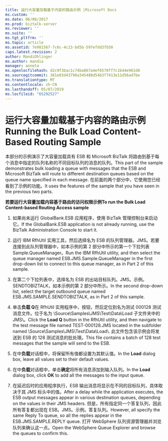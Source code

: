 ```yaml
---
title: 运行大容量加载基于内容的路由示例 |Microsoft Docs
ms.custom: ''
ms.date: 06/08/2017
ms.prod: biztalk-server
ms.reviewer: ''
ms.suite: ''
ms.tgt_pltfrm: ''
ms.topic: article
ms.assetid: 7e981567-7c6c-4c13-bd5b-597efdd3fb50
caps.latest.revision: 2
author: MandiOhlinger
ms.author: mandia
manager: anneta
ms.openlocfilehash: d2c9f3bac1c74ba867a4ef6570ff7c1b44e961d8
ms.sourcegitcommit: 381e83d43796a345488d54b3f7413e11d56ad7be
ms.translationtype: MT
ms.contentlocale: zh-CN
ms.lasthandoff: 05/07/2019
ms.locfileid: "65292527"
---
```

# <a name="running-the-bulk-load-content-based-routing-sample"></a><span data-ttu-id="13432-102">运行大容量加载基于内容的路由示例</span><span class="sxs-lookup"><span data-stu-id="13432-102">Running the Bulk Load Content-Based Routing Sample</span></span>
<span data-ttu-id="13432-103">本部分的示例演示了大容量加载具有 ESB 和 Microsoft BizTalk 将路由到基于每个消息中指定的队列名称的不同目标队列的消息的队列。</span><span class="sxs-lookup"><span data-stu-id="13432-103">This part of the sample demonstrates bulk loading a queue with messages that the ESB and Microsoft BizTalk will route to different destination queues based on the queue name specified in each message.</span></span> <span data-ttu-id="13432-104">在前面的两个部分中，它使用您已经看到了示例的功能。</span><span class="sxs-lookup"><span data-stu-id="13432-104">It uses the features of the sample that you have seen in the previous two parts.</span></span>  
  
 <span data-ttu-id="13432-105">**若要运行大容量加载内容基于路由的访问权限示例**</span><span class="sxs-lookup"><span data-stu-id="13432-105">**To run the Bulk Load Content-based Routing Access sample**</span></span>  
  
1.  <span data-ttu-id="13432-106">如果尚未运行 GlobalBank.ESB 应用程序，使用 BizTalk 管理控制台来启动它。</span><span class="sxs-lookup"><span data-stu-id="13432-106">If the GlobalBank.ESB application is not already running, use the BizTalk Administration Console to start it.</span></span>  
  
2.  <span data-ttu-id="13432-107">运行 IBM RfhUtil 实用工具，然后选择名为 ESB 的队列管理器。JMS。若要连接到此队列管理器中，如本示例的第 2 部分中所示的第一个下拉列表 Sample.QueueManager。</span><span class="sxs-lookup"><span data-stu-id="13432-107">Run the IBM RfhUtil utility, and then select the queue manager named ESB.JMS.Sample.QueueManager in the first drop-down list to connect to this queue manager, as in Part 2 of this sample.</span></span>  
  
3.  <span data-ttu-id="13432-108">在第二个下拉列表中，选择名为 ESB 的出站目标队列。JMS。示例。SENDTOBIZTALK，如本示例的第 2 部分中所示。</span><span class="sxs-lookup"><span data-stu-id="13432-108">In the second drop-down list, select the target outbound queue named ESB.JMS.SAMPLE.SENDTOBIZTALK, as in Part 2 of this sample.</span></span>  
  
4.  <span data-ttu-id="13432-109">单击**负载 Q**在 RfhUtil 实用程序中，按钮，然后定位到名为测试 000128 测试消息文件。位于名为 \Source\Samples\JMS\Test\Data\Load 子文件夹中的 JMS\\。</span><span class="sxs-lookup"><span data-stu-id="13432-109">Click the **Load Q** button in the RfhUtil utility, and then navigate to the test message file named TEST-000128.JMS located in the subfolder named \Source\Samples\JMS\Test\Data\Load\\.</span></span> <span data-ttu-id="13432-110">此文件包含该示例会将发送到 ESB 的 128 测试消息的批处理。</span><span class="sxs-lookup"><span data-stu-id="13432-110">This file contains a batch of 128 test messages that the sample will send to the ESB.</span></span>  
  
5.  <span data-ttu-id="13432-111">在中**负载**对话框中，将保留所有值都设置为其默认值。</span><span class="sxs-lookup"><span data-stu-id="13432-111">In the **Load** dialog box, leave all values set to their default values.</span></span>  
  
6.  <span data-ttu-id="13432-112">在中**负载**对话框中，单击**确定**将所有消息添加到输入队列。</span><span class="sxs-lookup"><span data-stu-id="13432-112">In the **Load** dialog box, click **OK** to add all the messages to the input queue.</span></span>  
  
7.  <span data-ttu-id="13432-113">在延迟后时的应用程序执行，ESB 输出消息将显示在不同的目标队列，具体取决于其 JMS 标头中的值。</span><span class="sxs-lookup"><span data-stu-id="13432-113">After a delay while the application executes, the ESB output messages appear in various destination queues, depending on the values in their JMS headers.</span></span> <span data-ttu-id="13432-114">但是，所有指定同一个答复队列，因此所有答复都出现在 ESB。JMS。示例。答复队列。</span><span class="sxs-lookup"><span data-stu-id="13432-114">However, all specify the same Reply To queue, so all the replies appear in the ESB.JMS.SAMPLE.REPLY queue.</span></span> <span data-ttu-id="13432-115">打开 WebSphere 队列资源管理器并浏览队列来确认这一点。</span><span class="sxs-lookup"><span data-stu-id="13432-115">Open the WebSphere Queue Explorer and browse the queues to confirm this.</span></span>